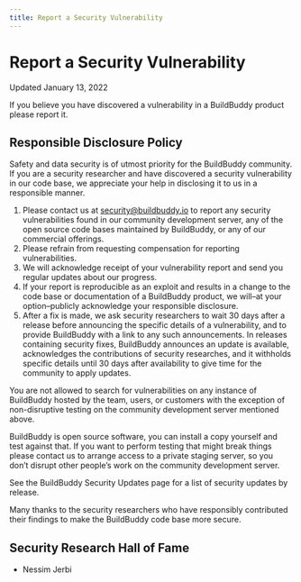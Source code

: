```yaml
---
title: Report a Security Vulnerability
---
```


# Report a Security Vulnerability

<div class="pill">Updated January 13, 2022</div>

If you believe you have discovered a vulnerability in a BuildBuddy product please report it.

## Responsible Disclosure Policy

Safety and data security is of utmost priority for the BuildBuddy community. If you are a security researcher and have discovered a security vulnerability in our code base, we appreciate your help in disclosing it to us in a responsible manner.

1. Please contact us at security@buildbuddy.io to report any security vulnerabilities found in our community development server, any of the open source code bases maintained by BuildBuddy, or any of our commercial offerings.
2. Please refrain from requesting compensation for reporting vulnerabilities.
3. We will acknowledge receipt of your vulnerability report and send you regular updates about our progress.
4. If your report is reproducible as an exploit and results in a change to the code base or documentation of a BuildBuddy product, we will–at your option–publicly acknowledge your responsible disclosure.
5. After a fix is made, we ask security researchers to wait 30 days after a release before announcing the specific details of a vulnerability, and to provide BuildBuddy with a link to any such announcements. In releases containing security fixes, BuildBuddy announces an update is available, acknowledges the contributions of security researches, and it withholds specific details until 30 days after availability to give time for the community to apply updates.

You are not allowed to search for vulnerabilities on any instance of BuildBuddy hosted by the team, users, or customers with the exception of non-disruptive testing on the community development server mentioned above.

BuildBuddy is open source software, you can install a copy yourself and test against that. If you want to perform testing that might break things please contact us to arrange access to a private staging server, so you don’t disrupt other people’s work on the community development server.

See the BuildBuddy Security Updates page for a list of security updates by release.

Many thanks to the security researchers who have responsibly contributed their findings to make the BuildBuddy code base more secure.

## Security Research Hall of Fame

- Nessim Jerbi
